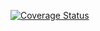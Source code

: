 [![Coverage Status](https://coveralls.io/repos/github/JamesHawkJ/open-weather-map-widget/badge.svg?branch=main)](https://coveralls.io/github/JamesHawkJ/open-weather-map-widget?branch=main)